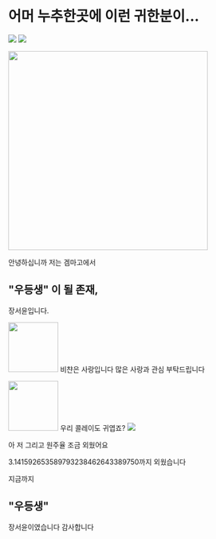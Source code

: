 # 어머 누추한곳에 이런 귀한분이...

<a href="https://instagram.com/j_sy31?igshid=Mzc0YWU1OWY="><img src="https://img.shields.io/badge/instagram-FF3366?style=flat-square&logo=firebase&logoColor=white"/></a>
<a href="https://www.facebook.com/profile.php?id=100040206255890&mibextid=ZbWKwL"><img src="https://img.shields.io/badge/facebook-1877F2?style=flat-square&logo=firebase&logoColor=white"/></a>


<img src = "https://search.pstatic.net/common/?src=http%3A%2F%2Fblogfiles.naver.net%2FMjAyMjAxMDlfMjE1%2FMDAxNjQxNzEwNTI4NjQ2.zbwbvZa8W0rTm2qVQG2E4cZm7EmJoPp8rCq9yYpA6Qwg.p6jH_kH1eEVMRYKCLGNOG71ExTuypwlp8UbCWJts7cUg.PNG.bukkuming%2F%25C4%25B8%25C3%25B3.PNG&type=sc960_832" width = 400>

안녕하십니까 저는 겜마고에서
## "우등생" 이 될 존재,
장서윤입니다.

<img src = "https://search.pstatic.net/common/?src=http%3A%2F%2Fblogfiles.naver.net%2FMjAyMjAxMTVfMTYy%2FMDAxNjQyMjEyMzMzMjc1.JB3Q1_t-jKM8_Qi_ACTdQDUJYc6b5ZELGv3XD-i8Tc0g.GXCP7WAhcZMVM28BLNALXShhJ3W4lbqzwI5DkIJdOdkg.JPEG.qnfehr1005ko%2F%25C0%25CC%25BC%25BC%25B0%25E8_%25BE%25C6%25C0%25CC%25B5%25B9_-_%25BA%25F1%25C3%25AE.jpg&type=sc960_832" width = 100> 비챤은 사랑입니다 많은 사랑과 관심 부탁드립니다

<img src = "https://search.pstatic.net/common/?src=http%3A%2F%2Fblogfiles.naver.net%2FMjAyMjEyMjNfMTMy%2FMDAxNjcxNzI4MjQyNTA1.ZfNfreS3KygMnbed49WKHsXfAVwr06Mh1uZugMFHCykg.63NUgWBpDWrSeqOCZKtmCWzDnlCT1TvIFSM_26U3iVQg.PNG.karts1012%2F%25EC%25BD%259C%25EB%25A0%2588%253F%259D%25B4.png&type=sc960_832" width = 100> 우리 콜레이도 귀엽죠? <a href="https://genshin.hoyoverse.com/ko"><img src="https://img.shields.io/badge/원신 지금 바로 다운로드-000000?style=flat-square&logo=firebase&logoColor=white"/></a>

 아 저 그리고 원주율 조금 외웠어요

 3.141592653589793238462643389750까지 외웠습니다

 지금까지
 ## "우등생"

 장서윤이였습니다 감사합니다
